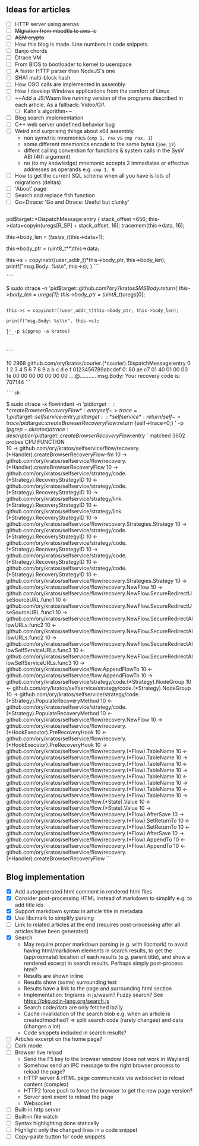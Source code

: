 ## Ideas for articles

- [ ] HTTP server using arenas
- [ ] ~~Migration from mbedtls to aws-lc~~
- [ ] ~~ASM crypto~~
- [ ] How this blog is made. Line numbers in code snippets.
- [ ] Banjo chords
- [ ] Dtrace VM
- [ ] From BIOS to bootloader to kernel to userspace
- [ ] A faster HTTP parser than NodeJS's one
- [ ] SHA1 multi-block hash
- [ ] How CGO calls are implemented in assembly
- [ ] How I develop Windows applications from the comfort of Linux
- [ ] ~~Add a JS/Wasm live running version of the programs described in each article. As a fallback: Video/Gif.
    + [ ] Kahn's algorithm~~
- [ ] Blog search implementation
- [ ] C++ web server undefined behavior bug
- [ ] Weird and surprising things about x64 assembly
  + non symetric mnemonics (`cmp 1, rax` vs `cmp rax, 1`)
  + some different mnemonics encode to the same bytes (`jne`, `jz`)
  + diffent calling convention for functions & system calls in the SysV ABI (4th argument)
  + no (to my knowledge) mnemonic accepts 2 immediates or effective addresses as operands  e.g. `cmp 1, 0`
- [ ] How to get the current SQL schema when all you have is lots of migrations (deltas)
- [ ] 'About' page
- [ ] Search and replace fish function
- [ ] Go+Dtrace: 'Go and Dtrace: Useful but clunky'
    ```
pid$target::*DispatchMessage:entry {
  stack_offset =656;
  this->data=copyin(uregs[R_SP] + stack_offset, 16);
  tracemem(this->data, 16);

  this->body_len = *((ssize_t*)this->data+1);

  this->body_ptr = (uint8_t**)this->data;

  this->s = copyinstr((user_addr_t)*this->body_ptr, this->body_len);
  printf("msg.Body: %s\n", this->s);
}
    ```

    ```
$ sudo dtrace  -n 'pid$target::github.com?ory?kratos*SMSBody:return{  this->body_len = uregs[1]; this->body_ptr = (uint8_t*)uregs[0];

                                                                                this->s = copyinstr((user_addr_t)this->body_ptr, this->body_len);
                                                                                printf("msg.Body: %s\\n", this->s);
                                                                              }' -p $(pgrep -a kratos)
    ```


    ```

 10   2968 github.com/ory/kratos/courier.(*courier).DispatchMessage:entry 
             0  1  2  3  4  5  6  7  8  9  a  b  c  d  e  f  0123456789abcdef
         0: 80 ae c7 01 40 01 00 00 1e 00 00 00 00 00 00 00  ....@...........
msg.Body: Your recovery code is: 707144
    ```

    ```sh
$ sudo dtrace -x flowindent -n 'pid$target::*createBrowserRecoveryFlow*:entry {self->trace=1;} pid$target::*selfservice*:entry,pid$target::*selfservice*:return /self->trace/ {} pid$target::*createBrowserRecoveryFlow*:return {self->trace=0;} ' -p $(pgrep -a kratos)
dtrace: description 'pid$target::*createBrowserRecoveryFlow*:entry ' matched 3602 probes
CPU FUNCTION                                 
 10  -> github.com/ory/kratos/selfservice/flow/recovery.(*Handler).createBrowserRecoveryFlow-fm 
 10    -> github.com/ory/kratos/selfservice/flow/recovery.(*Handler).createBrowserRecoveryFlow 
 10      -> github.com/ory/kratos/selfservice/strategy/code.(*Strategy).RecoveryStrategyID 
 10      <- github.com/ory/kratos/selfservice/strategy/code.(*Strategy).RecoveryStrategyID 
 10      -> github.com/ory/kratos/selfservice/strategy/link.(*Strategy).RecoveryStrategyID 
 10      <- github.com/ory/kratos/selfservice/strategy/link.(*Strategy).RecoveryStrategyID 
 10      -> github.com/ory/kratos/selfservice/flow/recovery.Strategies.Strategy 
 10        -> github.com/ory/kratos/selfservice/strategy/code.(*Strategy).RecoveryStrategyID 
 10        <- github.com/ory/kratos/selfservice/strategy/code.(*Strategy).RecoveryStrategyID 
 10        -> github.com/ory/kratos/selfservice/strategy/code.(*Strategy).RecoveryStrategyID 
 10        <- github.com/ory/kratos/selfservice/strategy/code.(*Strategy).RecoveryStrategyID 
 10      <- github.com/ory/kratos/selfservice/flow/recovery.Strategies.Strategy 
 10      -> github.com/ory/kratos/selfservice/flow/recovery.NewFlow 
 10        -> github.com/ory/kratos/selfservice/flow/recovery.NewFlow.SecureRedirectUseSourceURL.func1 
 10        <- github.com/ory/kratos/selfservice/flow/recovery.NewFlow.SecureRedirectUseSourceURL.func1 
 10        -> github.com/ory/kratos/selfservice/flow/recovery.NewFlow.SecureRedirectAllowURLs.func2 
 10        <- github.com/ory/kratos/selfservice/flow/recovery.NewFlow.SecureRedirectAllowURLs.func2 
 10        -> github.com/ory/kratos/selfservice/flow/recovery.NewFlow.SecureRedirectAllowSelfServiceURLs.func3 
 10        <- github.com/ory/kratos/selfservice/flow/recovery.NewFlow.SecureRedirectAllowSelfServiceURLs.func3 
 10        -> github.com/ory/kratos/selfservice/flow.AppendFlowTo 
 10        <- github.com/ory/kratos/selfservice/flow.AppendFlowTo 
 10        -> github.com/ory/kratos/selfservice/strategy/code.(*Strategy).NodeGroup 
 10        <- github.com/ory/kratos/selfservice/strategy/code.(*Strategy).NodeGroup 
 10        -> github.com/ory/kratos/selfservice/strategy/code.(*Strategy).PopulateRecoveryMethod 
 10        <- github.com/ory/kratos/selfservice/strategy/code.(*Strategy).PopulateRecoveryMethod 
 10      <- github.com/ory/kratos/selfservice/flow/recovery.NewFlow 
 10      -> github.com/ory/kratos/selfservice/flow/recovery.(*HookExecutor).PreRecoveryHook 
 10      <- github.com/ory/kratos/selfservice/flow/recovery.(*HookExecutor).PreRecoveryHook 
 10      -> github.com/ory/kratos/selfservice/flow/recovery.(*Flow).TableName 
 10      <- github.com/ory/kratos/selfservice/flow/recovery.(*Flow).TableName 
 10      -> github.com/ory/kratos/selfservice/flow/recovery.(*Flow).TableName 
 10      <- github.com/ory/kratos/selfservice/flow/recovery.(*Flow).TableName 
 10      -> github.com/ory/kratos/selfservice/flow/recovery.(*Flow).TableName 
 10      <- github.com/ory/kratos/selfservice/flow/recovery.(*Flow).TableName 
 10      -> github.com/ory/kratos/selfservice/flow/recovery.(*Flow).TableName 
 10      <- github.com/ory/kratos/selfservice/flow/recovery.(*Flow).TableName 
 10      -> github.com/ory/kratos/selfservice/flow.(*State).Value 
 10      <- github.com/ory/kratos/selfservice/flow.(*State).Value 
 10      -> github.com/ory/kratos/selfservice/flow/recovery.(*Flow).AfterSave 
 10        -> github.com/ory/kratos/selfservice/flow/recovery.(*Flow).SetReturnTo 
 10        <- github.com/ory/kratos/selfservice/flow/recovery.(*Flow).SetReturnTo 
 10      <- github.com/ory/kratos/selfservice/flow/recovery.(*Flow).AfterSave 
 10      -> github.com/ory/kratos/selfservice/flow/recovery.(*Flow).AppendTo 
 10      <- github.com/ory/kratos/selfservice/flow/recovery.(*Flow).AppendTo 
 10    <- github.com/ory/kratos/selfservice/flow/recovery.(*Handler).createBrowserRecoveryFlow 
    ```

## Blog implementation

- [x] Add autogenerated html comment in rendered html files
- [x] Consider post-processing HTML instead of markdown to simplify e.g. to add title ids
- [x] Support markdown syntax in article title in metadata
- [x] Use libcmark to simplify parsing
- [ ] Link to related articles at the end (requires post-processing after all articles have been generated)
- [x] Search
  + May require proper markdown parsing (e.g. with libcmark) to avoid having html/markdown elements in search results, to get the (approximate) location of each results (e.g. parent title), and show a rendered excerpt in search results. Perhaps simply post-process html?
  + Results are shown inline
  + Results show (some) surrounding text
  + Results have a link to the page and surrounding html section
  + Implementation: trigrams in js/wasm? Fuzzy search? See https://pkg.odin-lang.org/search.js
  + Search code/data are only fetched lazily
  + Cache invalidation of the search blob e.g. when an article is created/modified? => split search code (rarely changes) and data (changes a lot)
  + Code snippets included in search results?
- [ ] Articles excerpt on the home page?
- [ ] Dark mode
- [ ] Browser live reload
  + Send the F5 key to the browser window (does not work in Wayland)
  + Somehow send an IPC message to the right browser process to reload the page?
  + HTTP server & HTML page communicate via websocket to reload content (complex)
  + HTTP2 force push to force the browser to get the new page version?
  + Server sent event to reload the page
  + Websocket
- [ ] Built-in http server
- [ ] Built-in file watch
- [ ] Syntax highlighting done statically
- [ ] Highlight only the changed lines in a code snippet
- [ ] Copy-paste button for code snippets
